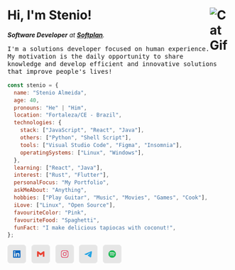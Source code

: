 <h1><strong>Hi, I'm Stenio!</strong> <img align="right" src="https://user-images.githubusercontent.com/5713670/87202985-820dcb80-c2b6-11ea-9f56-7ec461c497c3.gif" alt="Cat Gif" style="width: 3rem" /></h1>

_**Software Developer** at [**Softplan**][softplan]._

<samp>I'm a solutions developer focused on human experience. My motivation is the daily opportunity to share knowledge and develop efficient and innovative solutions that improve people's lives!</samp>

```javascript
const stenio = {
  name: "Stenio Almeida",
  age: 40,
  pronouns: "He" | "Him",
  location: "Fortaleza/CE - Brazil",
  technologies: {
    stack: ["JavaScript", "React", "Java"],
    others: ["Python", "Shell Script"],
    tools: ["Visual Studio Code", "Figma", "Insomnia"],
    operatingSystems: ["Linux", "Windows"],
  },
  learning: ["React", "Java"],
  interest: ["Rust", "Flutter"],
  personalFocus: "My Portfolio",
  askMeAbout: "Anything",
  hobbies: ["Play Guitar", "Music", "Movies", "Games", "Cook"],
  iLove: ["Linux", "Open Source"],
  favouriteColor: "Pink",
  favouriteFood: "Spaghetti",
  funFact: "I make delicious tapiocas with coconut!",
};
```

<div>

[<img src="./etc/assets/social-linkedin.svg" title="Linkedin" alt="Linkedin" height="42" />][linkedin]&nbsp;&nbsp;
[<img src="./etc/assets/social-gmail.svg" title="Gmail" alt="Gmail" height="42" />][gmail]&nbsp;&nbsp;
[<img src="./etc/assets/social-instagram.svg" title="Instagram" alt="Instagram" height="42" />][instagram]&nbsp;&nbsp;
[<img src="./etc/assets/social-telegram.svg" title="Telegram" alt="Telegram" height="42" />][telegram]&nbsp;&nbsp;
[<img src="./etc/assets/social-spotify.svg" title="Spotify" alt="Spotify" height="42" />][spotify]

</div>

[linkedin]: https://linkedin.com/in/stenioas/
[gmail]: mailto:stenioas@gmail.com
[instagram]: https://instagram.com/stenioas/
[telegram]: https://t.me/stenioas/
[spotify]: https://open.spotify.com/user/stenioas/
[softplan]: https://www.softplan.com.br/
